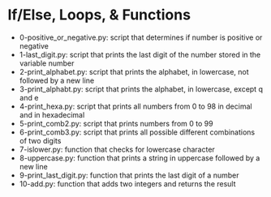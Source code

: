 # If/Else, Loops, & Functions
* 0-positive_or_negative.py: script that determines if number is positive or negative
* 1-last_digit.py: script that prints the last digit of the number stored in the variable number
* 2-print_alphabet.py: script that prints the alphabet, in lowercase, not followed by a new line
* 3-print_alphabt.py: script that prints the alphabet, in lowercase, except q and e
* 4-print_hexa.py: script that prints all numbers from 0 to 98 in decimal and in hexadecimal
* 5-print_comb2.py: script that prints numbers from 0 to 99
* 6-print_comb3.py: script that prints all possible different combinations of two digits
* 7-islower.py: function that checks for lowercase character
* 8-uppercase.py: function that prints a string in uppercase followed by a new line
* 9-print_last_digit.py: function that prints the last digit of a number
* 10-add.py: function that adds two integers and returns the result
